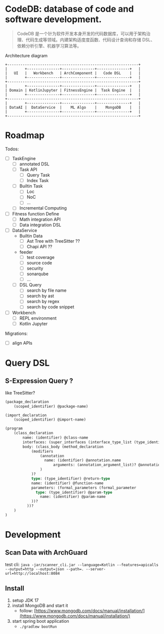 # CodeDB: database of code and software development.

>  CodeDB 是一个针为软件开发本身开发的代码数据库，可以用于架构治理、代码生成等领域。内建架构适度度函数、代码设计查询和存储 DSL、依赖分析引擎、机器学习算法等。

Architecture diagram

```
+------------------------------------------------------------+
|        +---------------+---------------+---------------+   |
|   UI   |   Workbench   | ArchComponent |   Code DSL    |   |
|        +---------------+---------------+---------------+   |
+------------------------------------------------------------+
|        +---------------+---------------+---------------+   |
| Domain | KotlinJupyter | FitnessEngine |  Task Engine  |   |
|        +---------------+---------------+---------------+   |
+------------------------------------------------------------+
|        +---------------+---------------+---------------+   |
| DataAI |  DataService  |    ML Algo    |    MongoDB    |   |
|        +---------------+---------------+---------------+   |
+------------------------------------------------------------+
```

# Roadmap

Todos:

- [ ] TaskEngine
    - [ ] annotated DSL
    - [ ] Task API
        - [ ] Query Task
        - [ ] Index Task
    - [ ] Builtin Task
        - [ ] Loc
        - [ ] NoC
        - [ ] ...
    - [ ] Incremental Computing
- [ ] Fitness function Define
    - [ ] Math integration API
    - [ ] Data integration DSL
- [ ] DataService
    - Builtin Data
        - [ ] Ast Tree with TreeSitter ??
        - [ ] Chapi API ??
    - feeder
        - [ ] test coverage
        - [ ] source code
        - [ ] security
        - [ ] sonarqube
        - [ ] ...
    - [ ] DSL Query
        - [ ] search by file name
        - [ ] search by ast
        - [ ] search by regex
        - [ ] search by code snippet
- [ ] Workbench
    - [ ] REPL environment
    - [ ] Kotlin Jupyter

Migrations:

- [ ] align APIs

# Query DSL

## S-Expression Query ?

like TreeSitter?

```ocaml
(package_declaration
	(scoped_identifier) @package-name)

(import_declaration
	(scoped_identifier) @import-name)

(program
    (class_declaration
	    name: (identifier) @class-name
        interfaces: (super_interfaces (interface_type_list (type_identifier)  @impl-name))?
        body: (class_body (method_declaration
            (modifiers
                (annotation
                  name: (identifier) @annotation.name
                      arguments: (annotation_argument_list)? @annotation.key_values
                )
            )?
            type: (type_identifier) @return-type
            name: (identifier) @function-name
            parameters: (formal_parameters (formal_parameter
              type: (type_identifier) @param-type
                name: (identifier) @param-name
            ))?
          ))?
    )
)
```

# Development

## Scan Data with ArchGuard

test
cli: `java -jar/scanner_cli.jar --language=Kotlin --features=apicalls --output=http --output=json --path=. --server-url=http://localhost:8084`

## Install

1. setup JDK 17
2. install MongoDB and start it
    - follow: [https://www.mongodb.com/docs/manual/installation/](https://www.mongodb.com/docs/manual/installation/)
3. start spring boot application
    - `./gradlew bootRun`

